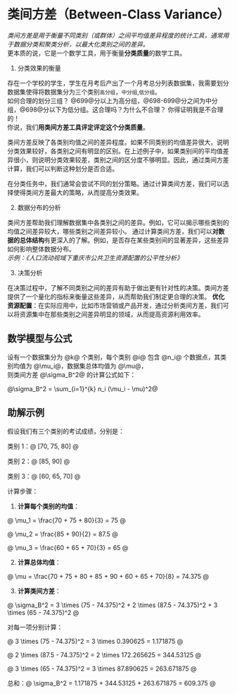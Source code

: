# 类间方差（Between-Class Variance）  

*类间方差是用于衡量不同类别（或群体）之间平均值差异程度的统计工具，通常用于数据分类和聚类分析，以最大化类别之间的差异。*       
更本质的说，它是一个数学工具，用于衡量**分类质量**的数学工具。    

1. 分类效果的衡量

存在一个学校的学生，学生在月考后产出了一个月考总分列表数据集，我需要划分数据集使得将数据集分为三个类别`高分组`，`中分组`,`低分组`。     
如何合理的划分三组？ @699@分以上为高分组，@698-699@分之间为中分组，@698@分以下为低分组。这合理吗？为什么不合理？ 你得证明我是不合理的！   
你说，我们**用类间方差工具评定评定这个分类质量**。    

类间方差反映了各类别均值之间的差异程度。如果不同类别的均值差异很大，说明分类效果较好，各类别之间有明显的区别。在上述例子中，如果类别间的平均值差异很小，则说明分类效果较差，类别之间的区分度不够明显。因此，通过类间方差计算，我们可以判断这种划分是否合适。  

在分类任务中，我们通常会尝试不同的划分策略。通过计算类间方差，我们可以选择使得类间方差最大的策略，从而提高分类效果。  

2. 数据分布的分析     

类间方差帮助我们理解数据集中各类别之间的差异。例如，它可以揭示哪些类别的均值之间差异较大，哪些类别之间差异较小。
通过计算类间方差，我们可以**对数据的总体结构**有更深入的了解。例如，是否存在某些类别间的显著差异，这些差异如何影响整体数据分布。   
*示例：《人口流动视域下重庆市公共卫生资源配置的公平性分析》*   

3. 决策分析  

在决策过程中，了解不同类别之间的差异有助于做出更有针对性的决策。类间方差提供了一个量化的指标来衡量这些差异，从而帮助我们制定更合理的决策。
**优化资源配置**：在实际应用中，比如市场营销或产品开发，通过分析类间方差，我们可以将资源集中在那些类别之间差异明显的领域，从而提高资源利用效率。

## 数学模型与公式  

设有一个数据集分为 @k@ 个类别，每个类别 @i@ 包含 @n_i@ 个数据点，其类别均值为 @\mu_i@，数据集总体均值为 @\mu@，  
则类间方差 @\sigma_B^2@ 的计算公式如下：    

@\sigma_B^2 = \sum_{i=1}^{k} n_i (\mu_i - \mu)^2@  

## 助解示例  

假设我们有三个类别的考试成绩，分别是：

类别 1：@ [70, 75, 80] @

类别 2：@ [85, 90] @

类别 3：@ [60, 65, 70] @

计算步骤：

1. **计算每个类别的均值**：

@ \mu_1 = \frac{70 + 75 + 80}{3} = 75 @

@ \mu_2 = \frac{85 + 90}{2} = 87.5 @

@ \mu_3 = \frac{60 + 65 + 70}{3} = 65 @

2. **计算总体均值**：

@ \mu = \frac{70 + 75 + 80 + 85 + 90 + 60 + 65 + 70}{8} = 74.375 @

3. **计算类间方差**：

@ \sigma_B^2 = 3 \times (75 - 74.375)^2 + 2 \times (87.5 - 74.375)^2 + 3 \times (65 - 74.375)^2 @

对每一项分别计算：

@ 3 \times (75 - 74.375)^2 = 3 \times 0.390625 = 1.171875 @

@ 2 \times (87.5 - 74.375)^2 = 2 \times 172.265625 = 344.53125 @

@ 3 \times (65 - 74.375)^2 = 3 \times 87.890625 = 263.671875 @

总和：@ \sigma_B^2 = 1.171875 + 344.53125 + 263.671875 = 609.375 @

